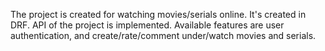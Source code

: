 The project is created for watching movies/serials online. It's created in DRF. API of the project is implemented. Available features are user authentication, and create/rate/comment under/watch movies and serials.